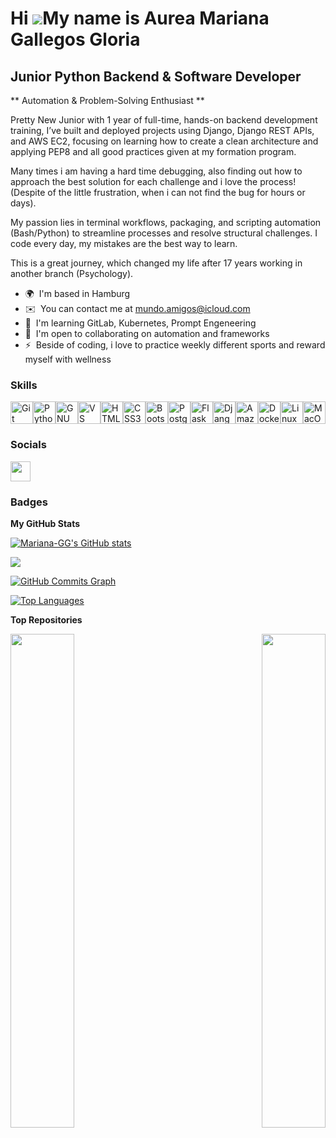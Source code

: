 Hi ![](https://user-images.githubusercontent.com/18350557/176309783-0785949b-9127-417c-8b55-ab5a4333674e.gif)My name is Aurea Mariana Gallegos Gloria
=====================================================================================================================================================

Junior Python Backend & Software Developer
------------------------------------------

\** Automation & Problem-Solving Enthusiast **

Pretty New Junior with 1 year of full-time, hands-on backend development training, I’ve built and deployed projects using Django, Django REST APIs, and AWS EC2, focusing on learning how to create a clean architecture and applying PEP8 and all good practices given at my formation program. 

Many times i am having a hard time debugging, also finding out how to approach the best solution for each challenge and i love the process!  (Despite of the little frustration, when i can not find the bug for hours or days).

My passion lies in terminal workflows, packaging, and scripting automation (Bash/Python) to streamline processes and resolve structural challenges.
I code every day, my mistakes are the best way to learn. 

This is a great journey, which changed my life after 17 years working in another branch (Psychology).

* 🌍  I'm based in Hamburg
* ✉️  You can contact me at [mundo.amigos@icloud.com](mailto:mundo.amigos@icloud.com)
* 🧠  I'm learning GitLab, Kubernetes, Prompt Engeneering
* 🤝  I'm open to collaborating on automation and frameworks
* ⚡  Beside of coding, i love to practice weekly different sports and reward myself with wellness

### Skills


<p align="left">
<a href="https://git-scm.com/" target="_blank" rel="noreferrer"><img src="https://raw.githubusercontent.com/danielcranney/readme-generator/main/public/icons/skills/git-colored.svg" width="36" height="36" alt="Git" /></a><a href="https://www.python.org/" target="_blank" rel="noreferrer"><img src="https://raw.githubusercontent.com/danielcranney/readme-generator/main/public/icons/skills/python-colored.svg" width="36" height="36" alt="Python" /></a><a href="https://www.gnu.org/software/bash/" target="_blank" rel="noreferrer"><img src="https://raw.githubusercontent.com/danielcranney/readme-generator/main/public/icons/skills/gnubash.svg" width="36" height="36" alt="GNU Bash" /></a><a href="https://code.visualstudio.com/" target="_blank" rel="noreferrer"><img src="https://raw.githubusercontent.com/danielcranney/readme-generator/main/public/icons/skills/visualstudiocode.svg" width="36" height="36" alt="VS Code" /></a><a href="https://developer.mozilla.org/en-US/docs/Glossary/HTML5" target="_blank" rel="noreferrer"><img src="https://raw.githubusercontent.com/danielcranney/readme-generator/main/public/icons/skills/html5-colored.svg" width="36" height="36" alt="HTML5" /></a><a href="https://www.w3.org/TR/CSS/#css" target="_blank" rel="noreferrer"><img src="https://raw.githubusercontent.com/danielcranney/readme-generator/main/public/icons/skills/css3-colored.svg" width="36" height="36" alt="CSS3" /></a><a href="https://getbootstrap.com/" target="_blank" rel="noreferrer"><img src="https://raw.githubusercontent.com/danielcranney/readme-generator/main/public/icons/skills/bootstrap-colored.svg" width="36" height="36" alt="Bootstrap" /></a><a href="https://www.postgresql.org/" target="_blank" rel="noreferrer"><img src="https://raw.githubusercontent.com/danielcranney/readme-generator/main/public/icons/skills/postgresql-colored.svg" width="36" height="36" alt="PostgreSQL" /></a><a href="https://flask.palletsprojects.com/en/2.0.x/" target="_blank" rel="noreferrer"><img src="https://raw.githubusercontent.com/danielcranney/readme-generator/main/public/icons/skills/flask-colored-dark.svg" width="36" height="36" alt="Flask" /></a><a href="https://www.djangoproject.com/" target="_blank" rel="noreferrer"><img src="https://raw.githubusercontent.com/danielcranney/readme-generator/main/public/icons/skills/django-colored-dark.svg" width="36" height="36" alt="Django" /></a><a href="https://aws.amazon.com" target="_blank" rel="noreferrer"><img src="https://raw.githubusercontent.com/danielcranney/readme-generator/main/public/icons/skills/aws-colored-dark.svg" width="36" height="36" alt="Amazon Web Services" /></a><a href="https://www.docker.com/" target="_blank" rel="noreferrer"><img src="https://raw.githubusercontent.com/danielcranney/readme-generator/main/public/icons/skills/docker-colored.svg" width="36" height="36" alt="Docker" /></a><a href="https://www.linux.org" target="_blank" rel="noreferrer"><img src="https://raw.githubusercontent.com/danielcranney/readme-generator/main/public/icons/skills/linux-colored.svg" width="36" height="36" alt="Linux" /></a><a href="https://apple.com" target="_blank" rel="noreferrer"><img src="https://raw.githubusercontent.com/danielcranney/readme-generator/main/public/icons/skills/macos-colored-dark.svg" width="36" height="36" alt="MacOS" /></a>
</p>


### Socials

<p align="left"> <a href="https://www.github.com/Mariana-GG" target="_blank" rel="noreferrer"> <picture> <source media="(prefers-color-scheme: dark)" srcset="https://raw.githubusercontent.com/danielcranney/readme-generator/main/public/icons/socials/github-dark.svg" /> <source media="(prefers-color-scheme: light)" srcset="https://raw.githubusercontent.com/danielcranney/readme-generator/main/public/icons/socials/github.svg" /> <img src="https://raw.githubusercontent.com/danielcranney/readme-generator/main/public/icons/socials/github.svg" width="32" height="32" /> </picture> </a></p>

### Badges

<b>My GitHub Stats</b>

<a href="http://www.github.com/Mariana-GG"><img src="https://github-readme-stats.vercel.app/api?username=Mariana-GG&show_icons=true&hide=&count_private=true&title_color=84cc16&text_color=ef4444&icon_color=facc15&bg_color=581c87&hide_border=true&show_icons=true" alt="Mariana-GG's GitHub stats" /></a>

<a href="http://www.github.com/Mariana-GG"><img src="https://github-readme-streak-stats.herokuapp.com/?user=Mariana-GG&stroke=ef4444&background=581c87&ring=84cc16&fire=84cc16&currStreakNum=ef4444&currStreakLabel=84cc16&sideNums=ef4444&sideLabels=ef4444&dates=ef4444&hide_border=true" /></a>

<a href="http://www.github.com/Mariana-GG"><img src="https://github-readme-activity-graph.cyclic.app/graph?username=Mariana-GG&bg_color=581c87&color=ef4444&line=facc15&point=ef4444&area_color=581c87&area=true&hide_border=true&custom_title=GitHub%20Commits%20Graph" alt="GitHub Commits Graph" /></a>

<a href="https://github.com/Mariana-GG" align="left"><img src="https://github-readme-stats.vercel.app/api/top-langs/?username=Mariana-GG&langs_count=10&title_color=84cc16&text_color=ef4444&icon_color=facc15&bg_color=581c87&hide_border=true&locale=en&custom_title=Top%20%Languages" alt="Top Languages" /></a>

<b>Top Repositories</b>

<div width="100%" align="center"><a href="https://github.com/Mariana-GG/deploy_django" align="left"><img align="left" width="45%" src="https://github-readme-stats.vercel.app/api/pin/?username=Mariana-GG&repo=deploy_django&title_color=84cc16&text_color=ef4444&icon_color=facc15&bg_color=581c87&hide_border=true&locale=en" /></a><a href="https://github.com/Mariana-GG/Mariana-GG.github.io" align="right"><img align="right" width="45%" src="https://github-readme-stats.vercel.app/api/pin/?username=Mariana-GG&repo=Mariana-GG.github.io&title_color=84cc16&text_color=ef4444&icon_color=facc15&bg_color=581c87&hide_border=true&locale=en" /></a></div><br /><br /><br /><br /><br /><br /><br />
